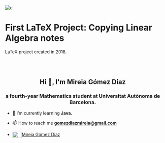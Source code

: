 <img src="https://i.ibb.co/n8zmtYb/fondo-Games.png" alt="c"/>

# First LaTeX Project: Copying Linear Algebra notes

LaTeX project created in 2018. 



<br>
<br>

<h2 align="center">Hi 👋, I'm Mireia Gómez Diaz</h2>
<h3 align="center">a fourth-year Mathematics student at Universitat Autònoma de Barcelona.</h3>

- 🌱 I’m currently learning **Java.**

- 📫 How to reach me **gomezdiazmireia@gmail.com**

- <a href="https://www.linkedin.com/in/mireia-gómez-diaz-4322221b0/" target="blank"><img align="center" src="https://cdn.jsdelivr.net/npm/simple-icons@3.0.1/icons/linkedin.svg" alt="Mireia Gómez Diaz" height="20" width="30" />Mireia Gómez Diaz</a> 
